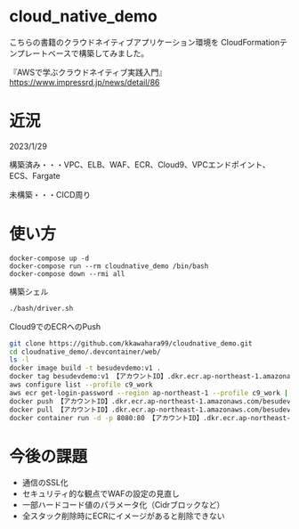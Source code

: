 # cloud_native_demo
こちらの書籍のクラウドネイティブアプリケーション環境を
CloudFormationテンプレートベースで構築してみました。

『AWSで学ぶクラウドネイティブ実践入門』
https://www.impressrd.jp/news/detail/86

# 近況
2023/1/29

構築済み・・・VPC、ELB、WAF、ECR、Cloud9、VPCエンドポイント、ECS、Fargate

未構築・・・CICD周り

# 使い方

```
docker-compose up -d
docker-compose run --rm cloudnative_demo /bin/bash
docker-compose down --rmi all
```

構築シェル
```bash
./bash/driver.sh
```

Cloud9でのECRへのPush
```bash
git clone https://github.com/kkawahara99/cloudnative_demo.git
cd cloudnative_demo/.devcontainer/web/
ls -l
docker image build -t besudevdemo:v1 .
docker tag besudevdemo:v1 【アカウントID】.dkr.ecr.ap-northeast-1.amazonaws.com/besudevdemo:v1
aws configure list --profile c9_work
aws ecr get-login-password --region ap-northeast-1 --profile c9_work | docker login --username AWS --password-stdin 【アカウントID】.dkr.ecr.ap-northeast-1.amazonaws.com
docker push 【アカウントID】.dkr.ecr.ap-northeast-1.amazonaws.com/besudevdemo:v1
docker pull 【アカウントID】.dkr.ecr.ap-northeast-1.amazonaws.com/besudevdemo:v1
docker container run -d -p 8080:80 【アカウントID】.dkr.ecr.ap-northeast-1.amazonaws.com/besudevdemo:v1
```
# 今後の課題
- 通信のSSL化
- セキュリティ的な観点でWAFの設定の見直し
- 一部ハードコード値のパラメータ化（Cidrブロックなど）
- 全スタック削除時にECRにイメージがあると削除できない
